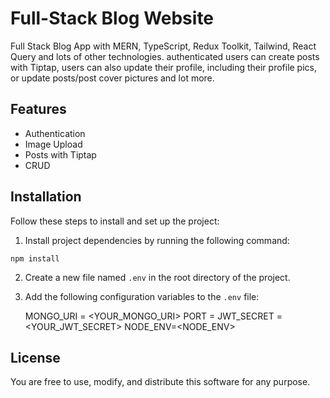 # Full-Stack Blog Website

Full Stack Blog App with MERN, TypeScript, Redux Toolkit, Tailwind, React Query and lots of other technologies. authenticated users can create posts with Tiptap, users can also update their profile, including their profile pics, or update posts/post cover pictures and lot more.

## Features

- Authentication
- Image Upload
- Posts with Tiptap
- CRUD

## Installation

Follow these steps to install and set up the project:

1. Install project dependencies by running the following command:

`npm install`

2. Create a new file named `.env` in the root directory of the project.

3. Add the following configuration variables to the `.env` file:

   MONGO_URI = <YOUR_MONGO_URI>
   PORT = <PORT>
   JWT_SECRET = <YOUR_JWT_SECRET>
   NODE_ENV=<NODE_ENV>

## License

You are free to use, modify, and distribute this software for any purpose.

